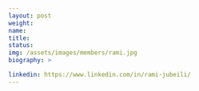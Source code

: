 ```yaml
---
layout: post
weight: 
name: 
title:
status: 
img: /assets/images/members/rami.jpg
biography: >

linkedin: https://www.linkedin.com/in/rami-jubeili/
---
```

